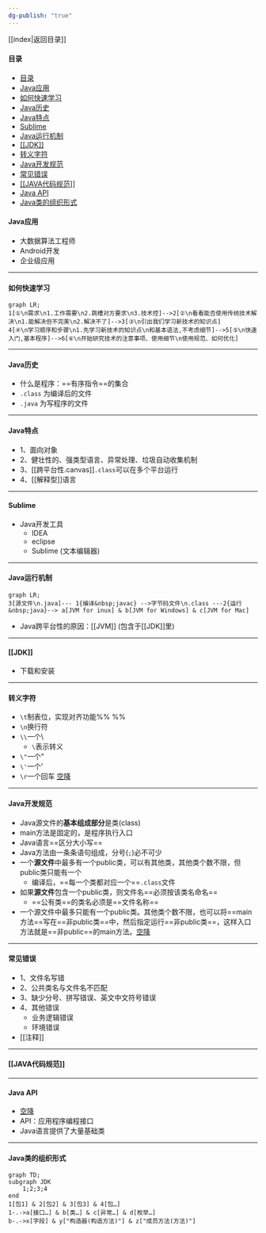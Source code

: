 ```yaml
---
dg-publish: "true"
---
```

[[index|返回目录]]
#### 目录
- [目录](#目录)
- [Java应用](#java应用)
- [如何快速学习](#如何快速学习)
- [Java历史](#java历史)
- [Java特点](#java特点)
- [Sublime](#sublime)
- [Java运行机制](#java运行机制)
- [\[\[JDK\]\]](#jdk)
- [转义字符](#转义字符)
- [Java开发规范](#java开发规范)
- [常见错误](#常见错误)
- [\[\[JAVA代码规范\]\]](#java代码规范)
- [Java API](#java-api)
- [Java类的组织形式](#java类的组织形式)


#### Java应用
- 大数据算法工程师
- Android开发
- 企业级应用
---
#### 如何快速学习

```mermaid
graph LR;
1[①\n需求\n1.工作需要\n2.跳槽对方要求\n3.技术控]-->2[②\n看看能否使用传统技术解决\n1.能解决但不完美\n2.解决不了]-->3[③\n引出我们学习新技术的知识点]
4[④\n学习顺序和步骤\n1.先学习新技术的知识点\n和基本语法,不考虑细节]-->5[⑤\n快速入门,基本程序]-->6[⑥\n开始研究技术的注意事项、使用细节\n使用规范、如何优化]
```

---
#### Java历史
- 什么是程序：==有序指令==的集合
- `.class` 为编译后的文件
- `.java` 为写程序的文件
---
#### Java特点
- 1、面向对象
- 2、健壮性的、强类型语言、异常处理、垃圾自动收集机制
- 3、[[跨平台性.canvas]]`.class`可以在多个平台运行
- 4、[[解释型]]语言
---
#### Sublime
- Java开发工具
	- IDEA
	- eclipse
	- Sublime (文本编辑器)
---
#### Java运行机制
```mermaid
graph LR;
3[源文件\n.java]--- 1{编译&nbsp;javac} -->字节码文件\n.class ---2{运行&nbsp;java}--> a[JVM for inux] & b[JVM for Windows] & c[JVM for Mac]

```
- Java跨平台性的原因：[[JVM]] (包含于[[JDK]]里)
---
#### [[JDK]] 
- 下载和安装
---
#### 转义字符
- `\t`制表位，实现对齐功能%%  %%
- `\n`换行符
- `\\`一个\
	- `\`表示转义
- `\"`一个"
- `\'`一个'
- `\r`一个回车 [空降](https://www.bilibili.com/video/BV1fh411y7R8?t=843.3&p=21) 
---
#### Java开发规范
- Java源文件的**基本组成部分**是类(class)
- main方法是固定的，是程序执行入口
- Java语言==区分大小写==
- Java方法由一条条语句组成，分号(`;`)必不可少
- 一个**源文件**中最多有一个public类，可以有其他类，其他类个数不限，但public类只能有一个
	- 编译后，==每一个类都对应一个==`.class`文件
- 如果**源文件**包含一个public类，则文件名==必须按该类名命名== 
	- ==公有类==的类名必须是==文件名称==
- 一个源文件中最多只能有一个public类。其他类个数不限，也可以将==main方法==写在==非public类==中，然后指定运行==非public类==，这样入口方法就是==非public==的main方法。[空降](https://www.bilibili.com/video/BV1fh411y7R8?t=656.3&p=19) 
---
#### 常见错误
- 1、文件名写错
- 2、公共类名与文件名不匹配
- 3、缺少分号、拼写错误、英文中文符号错误
- 4、其他错误
	- 业务逻辑错误
	- 环境错误
- [[注释]] 
---
#### [[JAVA代码规范]]
---
#### Java API
- [空降](https://www.bilibili.com/video/BV1fh411y7R8?t=250.9&p=46) 
- API：应用程序编程接口
- Java语言提供了大量基础类
---
#### Java类的组织形式
```mermaid
graph TD;
subgraph JDK
	1;2;3;4
end
1[包1] & 2[包2] & 3[包3] & 4[包…]
1-.->a[接口…] & b[类…] & c[异常…] & d[枚举…]
b-.->x[字段] & y["构造器(构造方法)"] & z["成员方法(方法)"]
```

